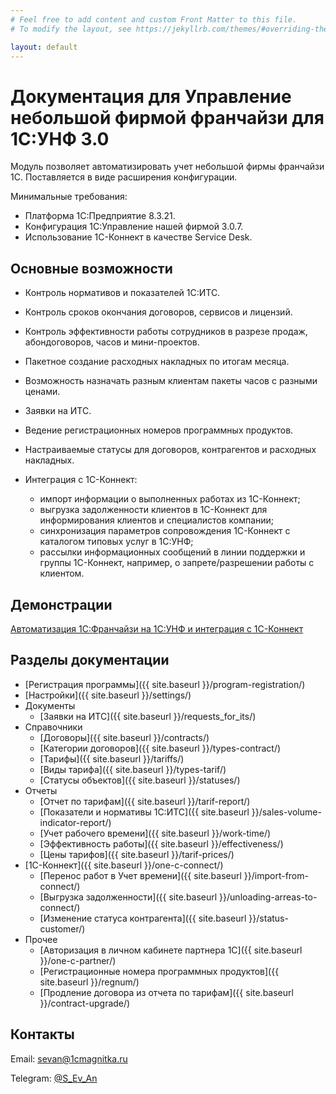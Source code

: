 ```yaml
---
# Feel free to add content and custom Front Matter to this file.
# To modify the layout, see https://jekyllrb.com/themes/#overriding-theme-defaults

layout: default
---
```

# Документация для Управление небольшой фирмой франчайзи для 1С:УНФ 3.0

Модуль позволяет автоматизировать учет небольшой фирмы франчайзи 1С.
Поставляется в виде расширения конфигурации.

Минимальные требования:

* Платформа 1С:Предприятие 8.3.21.
* Конфигурация 1С:Управление нашей фирмой 3.0.7.
* Использование 1С-Коннект в качестве Service Desk.

## Основные возможности

* Контроль нормативов и показателей 1С:ИТС.
* Контроль сроков окончания договоров, сервисов и лицензий.
* Контроль эффективности работы сотрудников в разрезе продаж, абондоговоров, часов и мини-проектов.
* Пакетное создание расходных накладных по итогам месяца.
* Возможность назначать разным клиентам пакеты часов с разными ценами.
* Заявки на ИТС.
* Ведение регистрационных номеров программных продуктов.
* Настраиваемые статусы для договоров, контрагентов и расходных накладных.
* Интеграция с 1С-Коннект:

    * импорт информации о выполненных работах из 1С-Коннект;
    * выгрузка задолженности клиентов в 1С-Коннект для информирования клиентов и специалистов компании;
    * синхронизация параметров сопровождения 1С-Коннект с каталогом типовых услуг в 1С:УНФ;
    * рассылки информационных сообщений в линии поддержки и группы 1С-Коннект, например, о запрете/разрешении работы с клиентом.

## Демонстрации

[Автоматизация 1С:Франчайзи на 1С:УНФ и интеграция с 1С-Коннект](https://www.youtube.com/watch?v=nU22L20UWm0)

## Разделы документации

* [Регистрация программы]({{ site.baseurl }}/program-registration/)
* [Настройки]({{ site.baseurl }}/settings/)
* Документы
    * [Заявки на ИТС]({{ site.baseurl }}/requests_for_its/)
* Справочники
    * [Договоры]({{ site.baseurl }}/contracts/)
    * [Категории договоров]({{ site.baseurl }}/types-contract/)
    * [Тарифы]({{ site.baseurl }}/tariffs/)
    * [Виды тарифа]({{ site.baseurl }}/types-tarif/)
    * [Статусы объектов]({{ site.baseurl }}/statuses/)
* Отчеты
    * [Отчет по тарифам]({{ site.baseurl }}/tarif-report/)
    * [Показатели и нормативы 1С:ИТС]({{ site.baseurl }}/sales-volume-indicator-report/)
    * [Учет рабочего времени]({{ site.baseurl }}/work-time/)
    * [Эффективность работы]({{ site.baseurl }}/effectiveness/)
    * [Цены тарифов]({{ site.baseurl }}/tarif-prices/)
* [1С-Коннект]({{ site.baseurl }}/one-c-connect/)
    * [Перенос работ в Учет времени]({{ site.baseurl }}/import-from-connect/)
    * [Выгрузка задолженности]({{ site.baseurl }}/unloading-arreas-to-connect/)
    * [Изменение статуса контрагента]({{ site.baseurl }}/status-customer/)
* Прочее
    * [Авторизация в личном кабинете партнера 1С]({{ site.baseurl }}/one-c-partner/)
    * [Регистрационные номера программных продуктов]({{ site.baseurl }}/regnum/)
    * [Продление договора из отчета по тарифам]({{ site.baseurl }}/contract-upgrade/)

## Контакты

Email: sevan@1cmagnitka.ru

Telegram: [@S_Ev_An](https://t.me/S_Ev_An)
